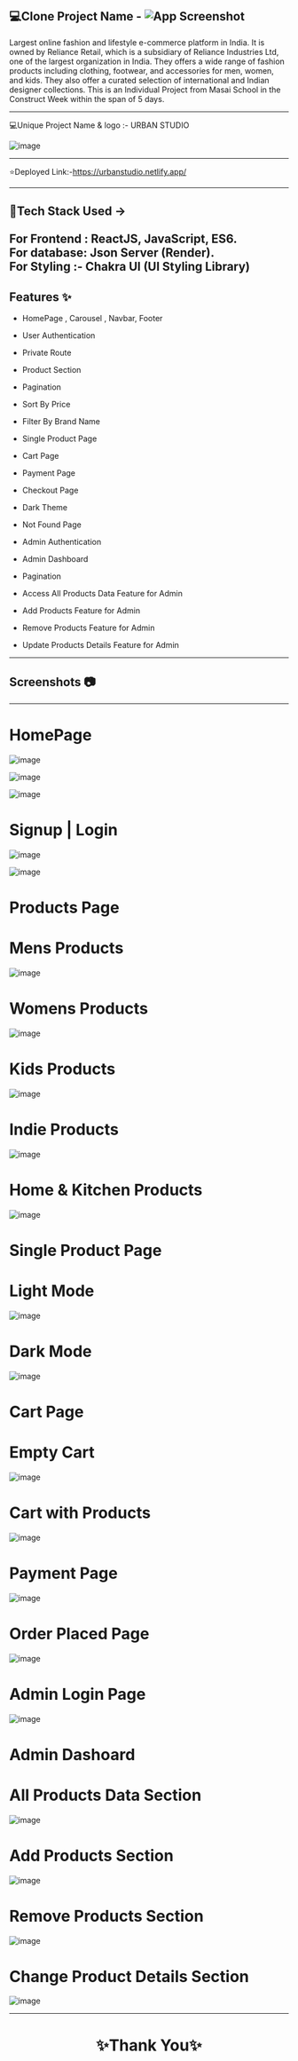 💻Clone Project Name - ![App Screenshot](https://user-images.githubusercontent.com/98752820/221406747-43da3184-77f2-4c6b-9d6b-d9f77fe3375a.png)
---

Largest online fashion and lifestyle e-commerce platform in India. It is owned by Reliance Retail, which is a subsidiary of Reliance Industries Ltd, one of the largest organization in India. They offers a wide range of fashion products including clothing, footwear, and accessories for men, women, and kids. They also offer a curated selection of international and Indian designer collections. This is an Individual Project from Masai School in the Construct Week within the span of 5 days.

---

💻Unique Project Name & logo :- URBAN STUDIO


![image](https://user-images.githubusercontent.com/98752820/221408859-370664fb-a998-4a07-a898-7310092ab6be.png)

---
⭐Deployed Link:-https://urbanstudio.netlify.app/

---
 💫Tech Stack Used ->
 <br>
 <br>
For Frontend : ReactJS, JavaScript, ES6. 
 <br>
For database: Json Server (Render). 
 <br>
For Styling :- Chakra UI (UI Styling Library)
---

## Features ✨

- HomePage , Carousel  , Navbar, Footer

- User Authentication

- Private Route

- Product Section

- Pagination

- Sort By Price

- Filter By Brand Name

- Single Product Page

- Cart Page

- Payment Page

- Checkout Page

- Dark Theme

- Not Found Page

- Admin Authentication 

- Admin Dashboard

- Pagination

- Access All Products Data Feature for Admin

- Add Products Feature for Admin

- Remove Products Feature for Admin

- Update Products Details Feature for Admin

---
## Screenshots 📷
---

# HomePage

![image](https://user-images.githubusercontent.com/98752820/221407700-6b97d02b-9051-4531-af04-d6d5b8ee739b.png)

![image](https://user-images.githubusercontent.com/98752820/221407766-d5cd5cdc-deca-4382-a51b-24dace9c9989.png)

![image](https://user-images.githubusercontent.com/98752820/221407798-85f46bc2-dc55-4259-818d-8fe1fd4000fa.png)

# Signup | Login

![image](https://user-images.githubusercontent.com/98752820/221407894-a818abe0-0b9a-4b9e-ab1d-64a6905184be.png)

![image](https://user-images.githubusercontent.com/98752820/221407858-7d41246c-15c9-43f4-ae79-a70a46e192ff.png)

# Products Page

# Mens Products
![image](https://user-images.githubusercontent.com/98752820/221408004-b3b57638-bb2e-4ac3-bcce-0bf0fed760db.png)

# Womens Products
![image](https://user-images.githubusercontent.com/98752820/221408027-c61a00f9-8686-457d-90ab-f12b479f7f65.png)

# Kids Products
![image](https://user-images.githubusercontent.com/98752820/221408044-eeadc829-1a08-4fe6-b6df-9c2c14fdb538.png)

# Indie Products
![image](https://user-images.githubusercontent.com/98752820/221408068-d71eb533-a09b-4466-833e-34d7d1134608.png)

# Home & Kitchen Products
![image](https://user-images.githubusercontent.com/98752820/221408089-e80082d6-332e-4c54-b79e-7ca72c0d5603.png)

# Single Product Page

# Light Mode
![image](https://user-images.githubusercontent.com/98752820/221408148-cd441bc3-b15a-4afc-94da-401aa08011b4.png)

# Dark Mode
![image](https://user-images.githubusercontent.com/98752820/221408167-6cf2e967-b463-4eb5-a2be-55a1de5c85bf.png)

# Cart Page

# Empty Cart
![image](https://user-images.githubusercontent.com/98752820/221408232-69f38d0b-7fe6-4bfd-8149-cb8fd60347c1.png)

# Cart with Products
![image](https://user-images.githubusercontent.com/98752820/221408321-0ff42d71-77e4-4969-90df-b579b357c629.png)

# Payment Page

![image](https://user-images.githubusercontent.com/98752820/221408364-8a3202e6-8f84-46ae-8e96-a225a32636f2.png)

# Order Placed Page
![image](https://user-images.githubusercontent.com/98752820/221408403-c3bd5582-33ba-42d0-acdd-a9f8b38f663e.png)

# Admin Login Page
![image](https://user-images.githubusercontent.com/98752820/221408513-494678eb-74c1-4180-bb2d-809f191650de.png)

# Admin Dashoard 
 
 # All Products Data Section
![image](https://user-images.githubusercontent.com/98752820/221408536-1bbd4cf9-d8dd-49b3-b285-169069ca7222.png)

# Add Products Section
![image](https://user-images.githubusercontent.com/98752820/221408577-cbe00686-6869-40e3-9dc1-2f9acf5a8563.png)

# Remove Products Section
![image](https://user-images.githubusercontent.com/98752820/221408600-7d874741-01b4-4c77-a98d-100090701b8a.png)

# Change Product Details Section 
![image](https://user-images.githubusercontent.com/98752820/221408622-e3990cf2-f451-422e-a680-6ad02204aa6d.png)


----
<h1 align="center">✨Thank You✨</h1>
